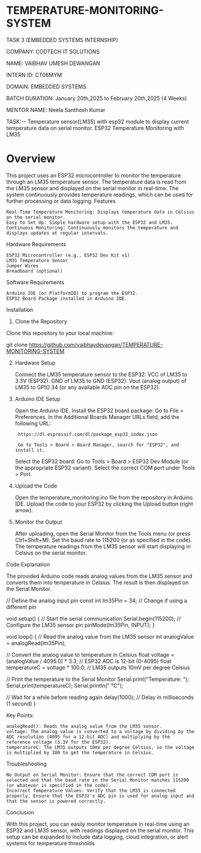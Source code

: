 # TEMPERATURE-MONITORING-SYSTEM

TASK 3 (EMBEDDED SYSTEMS INTERNSHIP)

COMPANY: CODTECH IT SOLUTIONS

NAME: VAIBHAV UMESH DEWANGAN

INTERN ID: CT08MYM

DOMAIN: EMBEDDED SYSTEMS

BATCH DURATION: January 20th,2025 to February 20th,2025 (4 Weeks)

MENTOR NAME: Neela Santhosh Kumar

TASK:--
Temperature sensor(LM35) with esp32 module to display  current temperature data on serial monitor.
ESP32 Temperature Monitoring with LM35
# Overview

This project uses an ESP32 microcontroller to monitor the temperature through an LM35 temperature sensor. The temperature data is read from the LM35 sensor and displayed on the serial monitor in real-time. The system continuously provides temperature readings, which can be used for further processing or data logging.
Features

    Real-Time Temperature Monitoring: Displays temperature data in Celsius on the serial monitor.
    Easy to Set Up: Simple hardware setup with the ESP32 and LM35.
    Continuous Monitoring: Continuously monitors the temperature and displays updates at regular intervals.

Hardware Requirements

    ESP32 Microcontroller (e.g., ESP32 Dev Kit v1)
    LM35 Temperature Sensor
    Jumper Wires
    Breadboard (optional)

Software Requirements

    Arduino IDE (or PlatformIO) to program the ESP32.
    ESP32 Board Package installed in Arduino IDE.

Installation
1. Clone the Repository

Clone this repository to your local machine:

git clone https://github.com/vaibhavdevangan/TEMPERATURE-MONITORING-SYSTEM 

2. Hardware Setup

    Connect the LM35 temperature sensor to the ESP32:
        VCC of LM35 to 3.3V (ESP32).
        GND of LM35 to GND (ESP32).
        Vout (analog output) of LM35 to GPIO 34 (or any available ADC pin on the ESP32).

3. Arduino IDE Setup

    Open the Arduino IDE.
    Install the ESP32 board package:
        Go to File > Preferences.
        In the Additional Boards Manager URLs field, add the following URL:

        https://dl.espressif.com/dl/package_esp32_index.json

        Go to Tools > Board > Board Manager, search for "ESP32", and install it.
    Select the ESP32 board:
        Go to Tools > Board > ESP32 Dev Module (or the appropriate ESP32 variant).
        Select the correct COM port under Tools > Port.

4. Upload the Code

    Open the temperature_monitoring.ino file from the repository in Arduino IDE.
    Upload the code to your ESP32 by clicking the Upload button (right arrow).

5. Monitor the Output

    After uploading, open the Serial Monitor from the Tools menu (or press Ctrl+Shift+M).
    Set the baud rate to 115200 (or as specified in the code).
    The temperature readings from the LM35 sensor will start displaying in Celsius on the serial monitor.

Code Explanation

The provided Arduino code reads analog values from the LM35 sensor and converts them into temperature in Celsius. The result is then displayed on the Serial Monitor.

// Define the analog input pin
const int lm35Pin = 34;  // Change if using a different pin

void setup() {
  // Start the serial communication
  Serial.begin(115200);
  // Configure the LM35 sensor pin
  pinMode(lm35Pin, INPUT);
}

void loop() {
  // Read the analog value from the LM35 sensor
  int analogValue = analogRead(lm35Pin);
  
  // Convert the analog value to temperature in Celsius
  float voltage = (analogValue / 4095.0) * 3.3;  // ESP32 ADC is 12-bit (0-4095)
  float temperatureC = voltage * 100.0;  // LM35 outputs 10mV per degree Celsius
  
  // Print the temperature to the Serial Monitor
  Serial.print("Temperature: ");
  Serial.print(temperatureC);
  Serial.println(" °C");

  // Wait for a while before reading again
  delay(1000);  // Delay in milliseconds (1 second)
}

Key Points:

    analogRead(): Reads the analog value from the LM35 sensor.
    voltage: The analog value is converted to a voltage by dividing by the ADC resolution (4095 for a 12-bit ADC) and multiplying by the reference voltage (3.3V for the ESP32).
    temperatureC: The LM35 outputs 10mV per degree Celsius, so the voltage is multiplied by 100 to get the temperature in Celsius.

Troubleshooting

    No Output on Serial Monitor: Ensure that the correct COM port is selected and that the baud rate in the Serial Monitor matches 115200 (or whatever is specified in the code).
    Incorrect Temperature Values: Verify that the LM35 is connected properly. Ensure that the ESP32's ADC pin is used for analog input and that the sensor is powered correctly.

Conclusion

With this project, you can easily monitor temperature in real-time using an ESP32 and LM35 sensor, with readings displayed on the serial monitor. This setup can be expanded to include data logging, cloud integration, or alert systems for temperature thresholds
